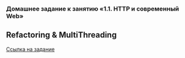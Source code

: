 
### Домашнее задание к занятию «1.1. HTTP и современный Web»

## Refactoring & MultiThreading

[Ссылка на задание](https://github.com/netology-code/jspr-homeworks/tree/master/01_web)